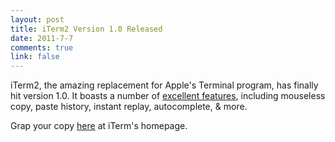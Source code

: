```yaml
--- 
layout: post
title: iTerm2 Version 1.0 Released
date: 2011-7-7
comments: true
link: false
---
```

iTerm2, the amazing replacement for Apple's Terminal program, has finally hit version 1.0. It boasts a number of <a title="iTerm2 features" href="http://www.iterm2.com/#/section/features" target="_blank">excellent features</a>, including mouseless copy, paste history, instant replay, autocomplete, &amp; more.

Grap your copy <a title="iTerm2" href="http://www.iterm2.com/" target="_blank">here</a> at iTerm's homepage.
